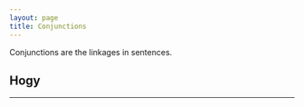 ```yaml
---
layout: page
title: Conjunctions
---
```


Conjunctions are the linkages in sentences.


## Hogy

 ---
 
